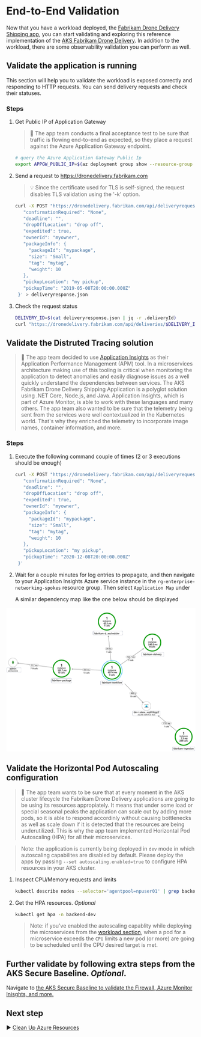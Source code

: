 # End-to-End Validation

Now that you have a workload deployed, the [Fabrikam Drone Delivery Shipping app](./09-workload.md), you can start validating and exploring this reference implementation of the [AKS Fabrikam Drone Delivery](./). In addition to the workload, there are some observability validation you can perform as well.

## Validate the application is running

This section will help you to validate the workload is exposed correctly and responding to HTTP requests.
You can send delivery requests and check their statuses.

### Steps

1. Get Public IP of Application Gateway

   > :book: The app team conducts a final acceptance test to be sure that traffic is flowing end-to-end as expected, so they place a request against the Azure Application Gateway endpoint.

   ```bash
   # query the Azure Application Gateway Public Ip
   export APPGW_PUBLIC_IP=$(az deployment group show --resource-group rg-enterprise-networking-spokes -n spoke-shipping-dronedelivery --query properties.outputs.appGwPublicIpAddress.value -o tsv)
   ```

1. Send a request to https://dronedelivery.fabrikam.com

   > :bulb: Since the certificate used for TLS is self-signed, the request disables TLS validation using the '-k' option.

   ```bash
   curl -X POST "https://dronedelivery.fabrikam.com/api/deliveryrequests" --resolve dronedelivery.fabrikam.com:443:$APPGW_PUBLIC_IP --header 'Content-Type: application/json' --header 'Accept: application/json' -k -d '{
      "confirmationRequired": "None",
      "deadline": "",
      "dropOffLocation": "drop off",
      "expedited": true,
      "ownerId": "myowner",
      "packageInfo": {
        "packageId": "mypackage",
        "size": "Small",
        "tag": "mytag",
        "weight": 10
      },
      "pickupLocation": "my pickup",
      "pickupTime": "2019-05-08T20:00:00.000Z"
    }' > deliveryresponse.json
   ```

1. Check the request status

   ```bash
   DELIVERY_ID=$(cat deliveryresponse.json | jq -r .deliveryId)
   curl "https://dronedelivery.fabrikam.com/api/deliveries/$DELIVERY_ID" --resolve dronedelivery.fabrikam.com:443:$APPGW_PUBLIC_IP --header 'Accept: application/json' -k
   ```

## Validate the Distruted Tracing solution

   > :book: The app team decided to use [Application Insights](https://docs.microsoft.com/azure/azure-monitor/app/app-insights-overview) as their Application Performance Management (APM) tool. In a microservices architecture making use of this tooling is critical when monitoring the application to detect anomalies and easily diagnose issues as a well quickly understand the dependencies between services.  The AKS Fabrikam Drone Delivery Shipping Application is a polyglot solution using .NET Core, Node.js, and Java.  Application Insights, which is part of Azure Monitor, is able to work with these languages and many others.  The app team also wanted to be sure that the telemetry being sent from the services were well contextualized in the Kubernetes world.  That's why they enriched the telemetry to incorporate image names, container information, and more.

### Steps

1. Execute the following command couple of times (2 or 3 executions should be enough)

   ```bash
   curl -X POST "https://dronedelivery.fabrikam.com/api/deliveryrequests" --resolve dronedelivery.fabrikam.com:443:$APPGW_PUBLIC_IP --header 'Content-Type: application/json' --header 'Accept: application/json' -k -d '{
      "confirmationRequired": "None",
      "deadline": "",
      "dropOffLocation": "drop off",
      "expedited": true,
      "ownerId": "myowner",
      "packageInfo": {
        "packageId": "mypackage",
        "size": "Small",
        "tag": "mytag",
        "weight": 10
      },
      "pickupLocation": "my pickup",
      "pickupTime": "2020-12-08T20:00:00.000Z"
    }'
   ```

1. Wait for a couple minutes for log entries to propagate, and then navigate to your Application Insights Azure service instance in the `rg-enterprise-networking-spokes` resource group. Then select `Application Map` under

   A similar dependency map like the one below should be displayed

![Application Insights depency map with messaging flow from Ingestion microservice to Workflow microservice and then from Workflow to Package, Drone Scheduler and Delivery microservices](./imgs/aks-fabrikam-dronedelivery-applicationmap.png)

## Validate the Horizontal Pod Autoscaling configuration

   > :book: The app team wants to be sure that at every moment in the AKS cluster lifecycle the Fabrikam Drone Delivery applications are going to be using its resources appropiately. It means that under some load or special seasonal peaks the application can scale out by adding more pods, so it is able to respond accordinly without causing bottlenecks as well as scale down if it is detected that the resources are being underutilized. This is why the app team implemented Horizontal Pod Autoscaling (HPA) for all their microservices.

   > Note: the application is currently being deployed in `dev` mode in which autoscaling capabilites are disabled by default. Please deploy the apps by passing `--set autoscaling.enabled=true` to configure HPA resources in your AKS cluster.

1. Inspect CPU/Memory requests and limits

   ```bash
   kubectl describe nodes --selector='agentpool=npuser01' | grep backend-dev
   ```

1. Get the HPA resources. _Optional_

    ```bash
   kubectl get hpa -n backend-dev
   ```

   > Note: if you've enabled the autoscaling capablity while deploying the microservices from the [workload section](./09-workload.md), when a pod for a microservice exceeds the `CPU` limits a new pod (or more) are going to be scheduled until the CPU desired target is met.

##  Further validate by following extra steps from the AKS Secure Baseline. _Optional_.

Navigate to [the AKS Secure Baseline to validate the Firewall, Azure Monitor Inisghts, and
more.](https://github.com/mspnp/aks-secure-baseline/blob/aeed3c9036d440979c4baa93f5b43a7c3e6d5375/10-validation.md#validate-web-application-firewall-functionality)

## Next step

:arrow_forward: [Clean Up Azure Resources](./11-cleanup.md)
